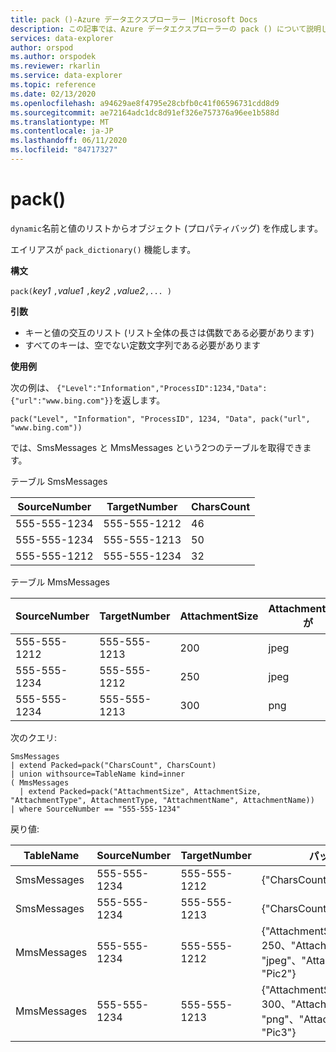 ```yaml
---
title: pack ()-Azure データエクスプローラー |Microsoft Docs
description: この記事では、Azure データエクスプローラーの pack () について説明します。
services: data-explorer
author: orspod
ms.author: orspodek
ms.reviewer: rkarlin
ms.service: data-explorer
ms.topic: reference
ms.date: 02/13/2020
ms.openlocfilehash: a94629ae8f4795e28cbfb0c41f06596731cdd8d9
ms.sourcegitcommit: ae72164adc1dc8d91ef326e757376a96ee1b588d
ms.translationtype: MT
ms.contentlocale: ja-JP
ms.lasthandoff: 06/11/2020
ms.locfileid: "84717327"
---
```

# <a name="pack"></a>pack()

`dynamic`名前と値のリストからオブジェクト (プロパティバッグ) を作成します。

エイリアスが `pack_dictionary()` 機能します。

**構文**

`pack(`*key1* `,`*value1* `,`*key2* `,`*value2*`,... )`

**引数**

* キーと値の交互のリスト (リスト全体の長さは偶数である必要があります)
* すべてのキーは、空でない定数文字列である必要があります

**使用例**

次の例は、 `{"Level":"Information","ProcessID":1234,"Data":{"url":"www.bing.com"}}`を返します。

```kusto
pack("Level", "Information", "ProcessID", 1234, "Data", pack("url", "www.bing.com"))
```

では、SmsMessages と MmsMessages という2つのテーブルを取得できます。

テーブル SmsMessages 

|SourceNumber |TargetNumber| CharsCount
|---|---|---
|555-555-1234 |555-555-1212 | 46 
|555-555-1234 |555-555-1213 | 50 
|555-555-1212 |555-555-1234 | 32 

テーブル MmsMessages 

|SourceNumber |TargetNumber| AttachmentSize | Attachmenttype が | 添付名
|---|---|---|---|---
|555-555-1212 |555-555-1213 | 200 | jpeg | Pic1
|555-555-1234 |555-555-1212 | 250 | jpeg | Pic2
|555-555-1234 |555-555-1213 | 300 | png | Pic3

次のクエリ:
```kusto
SmsMessages 
| extend Packed=pack("CharsCount", CharsCount) 
| union withsource=TableName kind=inner 
( MmsMessages 
  | extend Packed=pack("AttachmentSize", AttachmentSize, "AttachmentType", AttachmentType, "AttachmentName", AttachmentName))
| where SourceNumber == "555-555-1234"
``` 

戻り値:

|TableName |SourceNumber |TargetNumber | パック
|---|---|---|---
|SmsMessages|555-555-1234 |555-555-1212 | {"CharsCount":46}
|SmsMessages|555-555-1234 |555-555-1213 | {"CharsCount":50}
|MmsMessages|555-555-1234 |555-555-1212 | {"AttachmentSize": 250、"Attachmentsize": "jpeg"、"Attachmentsize": "Pic2"}
|MmsMessages|555-555-1234 |555-555-1213 | {"AttachmentSize": 300、"Attachmentsize": "png"、"Attachmentsize": "Pic3"}
